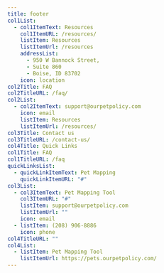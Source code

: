 ```yaml
---
title: footer
col1List:
  - col1ItemText: Resources
    col1ItemURL: /resources/
    listItem: Resources
    listItemUrl: /resources
    addressList:
      - 950 W Bannock Street,
      - Suite 860
      - Boise, ID 83702
    icon: location
col2Title: FAQ
col2TitleURL: /faq/
col2List:
  - col2ItemText: support@ourpetpolicy.com
    icon: email
    listItem: Resources
    listItemUrl: /resources/
col3Title: Contact us
col3TitleURL: /contact-us/
col4Title: Quick Links
col1Title: FAQ
col1TitleURL: /faq
quickLinksList:
  - quickLinkItemText: Pet Mapping
    quickLinkItemURL: "#"
col3List:
  - col3ItemText: Pet Mapping Tool
    col3ItemURL: "#"
    listItem: support@ourpetpolicy.com
    listItemUrl: ""
    icon: email
  - listItem: (208) 906-8886
    icon: phone
col4TitleURL: ""
col4List:
  - listItem: Pet Mapping Tool
    listItemUrl: https://pets.ourpetpolicy.com/
---
```

